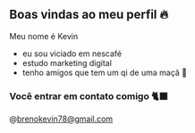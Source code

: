 ## Boas vindas ao meu perfil 🔥
Meu nome é Kevin
- eu sou viciado em nescafé
- estudo marketing digital
- tenho amigos que tem um qi de uma maçã 🍎

### Você entrar em contato comigo 🐈‍⬛
@brenokevin78@gmail.com
